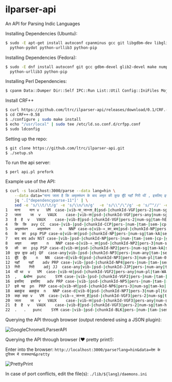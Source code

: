 # ilparser-api
An API for Parsing Indic Languages

Installing Dependencies (Ubuntu):
```bash
$ sudo -E apt-get install autoconf cpanminus gcc git libgdbm-dev libglib2.0-dev make python-numpy \
  python-pydot python-urllib3 python-pip
```

Installing Dependencies (Fedora):
```bash
$ sudo -E dnf install autoconf git gcc gdbm-devel glib2-devel make numpy pydot perl-App-cpanminus \
  python-urllib3 python-pip
```

Installing Perl Dependencies:
```bash
$ cpanm Data::Dumper Dir::Self IPC::Run List::Util Config::IniFiles Mojolicious::Lite
```

Install CRF++
```bash
$ curl https://github.com/ltrc/ilparser-api/releases/download/0.1/CRF.-0.58.tar.gz | tar -xf -
$ cd CRF++-0.58
$ ./configure ; sudo make install
$ echo "/usr/local" | sudo tee /etc/ld.so.conf.d/crfpp.conf
$ sudo ldconfig
```

Setting up the repo:
```bash
$ git clone https://github.com/ltrc/ilparser-api.git
$ ./setup.sh
```

To run the api server:
```
$ perl api.pl prefork
```

Example use of the API:
```bash
$ curl -s localhost:3000/parse --data lang=hin \
    --data data="माना जाता है कि अमृतमंथन के बाद अमृत की कुछ बूँदें यहाँ गिरी थीं , इसलिए इसे ब्रह्मकुंड कहा जाता है ." | \
    jq '.["dependencyparse-11"]' | \
    sed -e 's/\\t/\t/g' -e 's/\\n/\n/g'  -e 's/\\"/\"/g' -e 's/^"//' -e 's/"$//'
1	माना	मान	v	VM	case-|vib-या_जा+ता_है|psd-|chunkId-VGF|pers-2|num-sg|tam-yA|sem-|cp-|gen-m	0	root	_	_
2	जाता	जा	v	VAUX	case-|vib-ता|psd-|chunkId-VGF|pers-any|num-sg|tam-wA|sem-|cp-|gen-m	1	lwg__vaux	_	_
3	है	है	v	VAUX	case-|vib-है|psd-|chunkId-VGF|pers-2|num-sg|tam-hE|sem-|cp-|gen-any	1	lwg__vaux	_	_
4	कि	कि	avy	CC	case-|vib-|psd-|chunkId-CCP|pers-|num-|tam-|sem-|cp-|gen-	1	k2	_	_
5	अमृतमंथन	अमृतमंथन	n	NNP	case-o|vib-०_का_बाद|psd-|chunkId-NP|pers-3|num-sg|tam-0|sem-|cp-|gen-m	14	k7t	_	_
6	के	का	psp	PSP	case-o|vib-का|psd-|chunkId-NP|pers-|num-sg|tam-kA|sem-|cp-|gen-m	5	lwg__psp	_	_
7	बाद	बाद	adv	NST	case-|vib-|psd-|chunkId-NP|pers-|num-|tam-|sem-|cp-|gen-	5	lwg__psp	_	_
8	अमृत	अमृत	n	NNP	case-o|vib-०_का|psd-|chunkId-NP2|pers-3|num-sg|tam-0|sem-|cp-|gen-m	11	r6	_	_
9	की	का	psp	PSP	case-d|vib-का|psd-|chunkId-NP2|pers-|num-sg|tam-kA|sem-|cp-|gen-f	8	lwg__psp	_	_
10	कुछ	कुछ	adj	QF	case-any|vib-|psd-|chunkId-NP3|pers-|num-any|tam-|sem-|cp-|gen-any	11	nmod__adj	_	_
11	बूँदें	बूँद	n	NN	case-d|vib-0|psd-|chunkId-NP3|pers-3|num-pl|tam-0|sem-|cp-|gen-f	14	k1	_	_
12	यहाँ	यहाँ	adv	PRP	case-|vib-|psd-|chunkId-NP4|pers-|num-|tam-|sem-|cp-|gen-	14	k7p	_	_
13	गिरी	गिरी	adj	JJ	case-any|vib-|psd-|chunkId-JJP|pers-|num-any|tam-|sem-|cp-|gen-f	14	k1s	_	_
14	थीं	था	v	VM	case-|vib-था|psd-|chunkId-VGF2|pers-any|num-pl|tam-WA|sem-|cp-|gen-f	4	ccof	_	_
15	,	&चोम्म	punc	SYM	case-|vib-|psd-|chunkId-VGF2|pers-|num-|tam-|sem-|cp-|gen-	14	rsym	_	_
16	इसलिए	इसलिए	adv	PRP	case-|vib-|psd-|chunkId-NP5|pers-|num-|tam-|sem-|cp-|gen-	19	rh	_	_
17	इसे	यह	pn	PRP	case-o|vib-को|psd-|chunkId-NP6|pers-3|num-sg|tam-ko|sem-|cp-|gen-any	19	k2	_	_
18	ब्रह्मकुंड	ब्रह्मकुंड	n	NNP	case-d|vib-0|psd-|chunkId-NP7|pers-3|num-pl|tam-0|sem-|cp-|gen-m	19	k1	_	_
19	कहा	कहा	v	VM	case-|vib-०_जा+ता_है|psd-|chunkId-VGF3|pers-2|num-sg|tam-0|sem-|cp-|gen-m	4	ccof	_	_
20	जाता	जा	v	VAUX	case-|vib-ता|psd-|chunkId-VGF3|pers-any|num-sg|tam-wA|sem-|cp-|gen-m	19	lwg__vaux	_	_
21	है	है	v	VAUX	case-|vib-है|psd-|chunkId-VGF3|pers-2|num-sg|tam-hE|sem-|cp-|gen-any	19	lwg__vaux	_	_
22	.	.	punc	SYM	case-|vib-|psd-|chunkId-BLK|pers-|num-|tam-|sem-|cp-|gen-	1	rsym	_	_
```
Querying the API through browser (output rendered using a JSON plugin):

![GoogleChromeILParserAPI](https://cloud.githubusercontent.com/assets/1779189/14066994/6e405a26-f477-11e5-8d6d-ed26bf3a7f2c.png)

Querying the API through browser (♥ pretty print!):

Enter into the browser: `http://localhost:3000/parse?lang=hin&data=देश के टूरिजम में राजस्थान&pretty`

![PrettyPrint](https://cloud.githubusercontent.com/assets/1779189/14067826/0dfd6fd6-f48c-11e5-8d88-73ab4ad30076.png)

In case of port conflicts, edit the file(s): `./lib/${lang}/daemons.ini`
